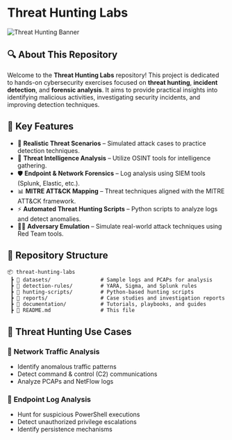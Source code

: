 # Threat Hunting Labs

![Threat Hunting Banner](https://user-images.githubusercontent.com/your-image-link/banner.png)

## 🔍 About This Repository
Welcome to the **Threat Hunting Labs** repository! This project is dedicated to hands-on cybersecurity exercises focused on **threat hunting**, **incident detection**, and **forensic analysis**. It aims to provide practical insights into identifying malicious activities, investigating security incidents, and improving detection techniques.

## 🚀 Key Features
- 📌 **Realistic Threat Scenarios** – Simulated attack cases to practice detection techniques.
- 🔎 **Threat Intelligence Analysis** – Utilize OSINT tools for intelligence gathering.
- 🛡 **Endpoint & Network Forensics** – Log analysis using SIEM tools (Splunk, Elastic, etc.).
- 📊 **MITRE ATT&CK Mapping** – Threat techniques aligned with the MITRE ATT&CK framework.
- ⚡ **Automated Threat Hunting Scripts** – Python scripts to analyze logs and detect anomalies.
- 🏴‍☠️ **Adversary Emulation** – Simulate real-world attack techniques using Red Team tools.

## 📂 Repository Structure
```plaintext
📦 threat-hunting-labs
 ┣ 📁 datasets/                # Sample logs and PCAPs for analysis
 ┣ 📁 detection-rules/         # YARA, Sigma, and Splunk rules
 ┣ 📁 hunting-scripts/         # Python-based hunting scripts
 ┣ 📁 reports/                 # Case studies and investigation reports
 ┣ 📁 documentation/           # Tutorials, playbooks, and guides
 ┣ 📜 README.md                # This file
```
## 🎯 Threat Hunting Use Cases
### 🔹 **Network Traffic Analysis**
- Identify anomalous traffic patterns
- Detect command & control (C2) communications
- Analyze PCAPs and NetFlow logs
  
### 🔹 **Endpoint Log Analysis**
- Hunt for suspicious PowerShell executions
- Detect unauthorized privilege escalations
- Identify persistence mechanisms
